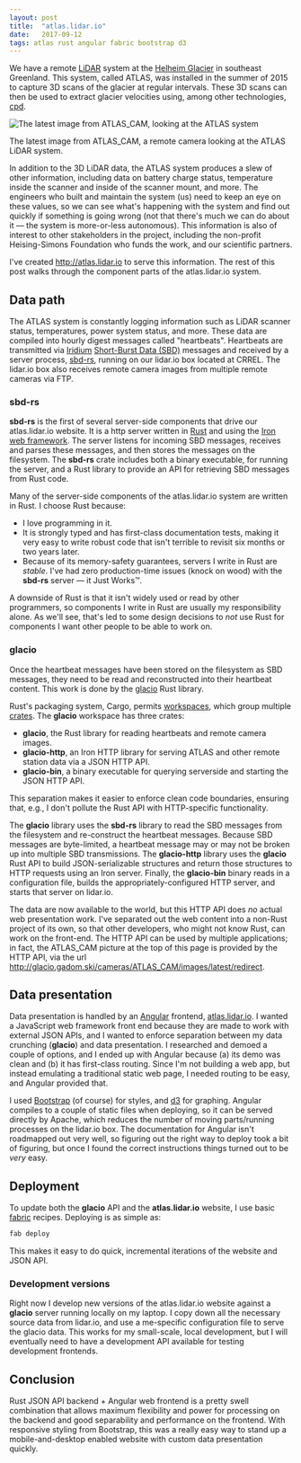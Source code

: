 ```yaml
---
layout: post
title:  "atlas.lidar.io"
date:   2017-09-12
tags: atlas rust angular fabric bootstrap d3
---
```


We have a remote [LiDAR](https://en.wikipedia.org/wiki/Lidar) system at the [Helheim Glacier](https://en.wikipedia.org/wiki/Helheim_Glacier) in southeast Greenland.
This system, called ATLAS, was installed in the summer of 2015 to capture 3D scans of the glacier at regular intervals.
These 3D scans can then be used to extract glacier velocities using, among other technologies, [cpd](/2017/01/20/cpd-v0-5-0.html).

![The latest image from ATLAS_CAM, looking at the ATLAS system](http://glacio.gadom.ski/cameras/ATLAS_CAM/images/latest/redirect)

The latest image from ATLAS_CAM, a remote camera looking at the ATLAS LiDAR system.

In addition to the 3D LiDAR data, the ATLAS system produces a slew of other information, including data on battery charge status, temperature inside the scanner and inside of the scanner mount, and more.
The engineers who built and maintain the system (us) need to keep an eye on these values, so we can see what's happening with the system and find out quickly if something is going wrong (not that there's much we can do about it &mdash; the system is more-or-less autonomous).
This information is also of interest to other stakeholders in the project, including the non-profit Heising-Simons Foundation who funds the work, and our scientific partners.

I've created <http://atlas.lidar.io> to serve this information.
The rest of this post walks through the component parts of the atlas.lidar.io system.

## Data path

The ATLAS system is constantly logging information such as LiDAR scanner status, temperatures, power system status, and more.
These data are compiled into hourly digest messages called "heartbeats".
Heartbeats are transmitted via [Iridium](https://en.wikipedia.org/wiki/Iridium_satellite_constellation) [Short-Burst Data (SBD)](https://www.iridium.com/services/details/iridium-sbd) messages and received by a server process, [sbd-rs](https://github.com/gadomski/sbd-rs), running on our lidar.io box located at CRREL.
The lidar.io box also receives remote camera images from multiple remote cameras via FTP.

### sbd-rs

**sbd-rs** is the first of several server-side components that drive our atlas.lidar.io website.
It is a http server written in [Rust](https://www.rust-lang.org/en-US/) and using the [Iron web framework](http://ironframework.io/).
The server listens for incoming SBD messages, receives and parses these messages, and then stores the messages on the filesystem.
The **sbd-rs** crate includes both a binary executable, for running the server, and a Rust library to provide an API for retrieving SBD messages from Rust code.

Many of the server-side components of the atlas.lidar.io system are written in Rust.
I choose Rust because:

- I love programming in it.
- It is strongly typed and has first-class documentation tests, making it very easy to write robust code that isn't terrible to revisit six months or two years later.
- Because of its memory-safety guarantees, servers I write in Rust are *stable*. I've had zero production-time issues (knock on wood) with the **sbd-rs** server &mdash; it Just Works™.

A downside of Rust is that it isn't widely used or read by other programmers, so components I write in Rust are usually my responsibility alone.
As we'll see, that's led to some design decisions to *not* use Rust for components I want other people to be able to work on.

### glacio

Once the heartbeat messages have been stored on the filesystem as SBD messages, they need to be read and reconstructed into their heartbeat content.
This work is done by the [glacio](https://github.com/CRREL/glacio) Rust library.

Rust's packaging system, Cargo, permits [workspaces](https://doc.rust-lang.org/book/second-edition/ch14-03-cargo-workspaces.html), which group multiple [crates](https://crates.io/).
The **glacio** workspace has three crates:

- **glacio**, the Rust library for reading heartbeats and remote camera images.
- **glacio-http**, an Iron HTTP library for serving ATLAS and other remote station data via a JSON HTTP API.
- **glacio-bin**, a binary executable for querying serverside and starting the JSON HTTP API.

This separation makes it easier to enforce clean code boundaries, ensuring that, e.g., I don't pollute the Rust API with HTTP-specific functionality.

The **glacio** library uses the **sbd-rs** library to read the SBD messages from the filesystem and re-construct the heartbeat messages.
Because SBD messages are byte-limited, a heartbeat message may or may not be broken up into multiple SBD transmissions.
The **glacio-http** library uses the **glacio** Rust API to build JSON-serializable structures and return those structures to HTTP requests using an Iron server.
Finally, the **glacio-bin** binary reads in a configuration file, builds the appropriately-configured HTTP server, and starts that server on lidar.io.

The data are now available to the world, but this HTTP API does *no* actual web presentation work.
I've separated out the web content into a non-Rust project of its own, so that other developers, who might not know Rust, can work on the front-end.
The HTTP API can be used by multiple applications; in fact, the ATLAS_CAM picture at the top of this page is provided by the HTTP API, via the url <http://glacio.gadom.ski/cameras/ATLAS_CAM/images/latest/redirect>.

## Data presentation

Data presentation is handled by an [Angular](https://angular.io/) frontend, [atlas.lidar.io](https://github.com/CRREL/atlas.lidar.io).
I wanted a JavaScript web framework front end because they are made to work with external JSON APIs, and I wanted to enforce separation between my data crunching (**glacio**) and data presentation.
I researched and demoed a couple of options, and I ended up with Angular because (a) its demo was clean and (b) it has first-class routing.
Since I'm not building a web app, but instead emulating a traditional static web page, I needed routing to be easy, and Angular provided that.

I used [Bootstrap](https://getbootstrap.com/) (of course) for styles, and [d3](https://d3js.org/) for graphing.
Angular compiles to a couple of static files when deploying, so it can be served directly by Apache, which reduces the number of moving parts/running processes on the lidar.io box.
The documentation for Angular isn't roadmapped out very well, so figuring out the right way to deploy took a bit of figuring, but once I found the correct instructions things turned out to be *very* easy.

## Deployment

To update both the **glacio** API and the **atlas.lidar.io** website, I use basic [fabric](http://www.fabfile.org/) recipes.
Deploying is as simple as:

```bash
fab deploy
```

This makes it easy to do quick, incremental iterations of the website and JSON API.

### Development versions

Right now I develop new versions of the atlas.lidar.io website against a **glacio** server running locally on my laptop.
I copy down all the necessary source data from lidar.io, and use a me-specific configuration file to serve the glacio data.
This works for my small-scale, local development, but I will eventually need to have a development API available for testing development frontends.

## Conclusion

Rust JSON API backend + Angular web frontend is a pretty swell combination that allows maximum flexibility and power for processing on the backend and good separability and performance on the frontend.
With responsive styling from Bootstrap, this was a really easy way to stand up a mobile-and-desktop enabled website with custom data presentation quickly.
